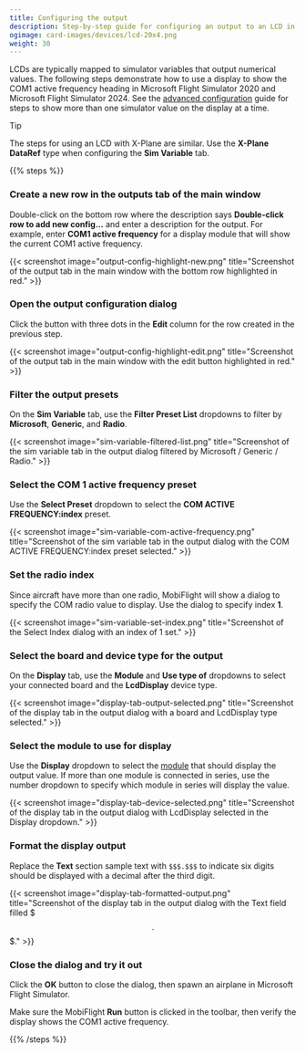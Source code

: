 ```yaml
---
title: Configuring the output
description: Step-by-step guide for configuring an output to an LCD in MobiFlight.
ogimage: card-images/devices/lcd-20x4.png
weight: 30
---
```


LCDs are typically mapped to simulator variables that output numerical values. The following steps demonstrate how to use a display to show the COM1 active frequency heading in Microsoft Flight Simulator 2020 and Microsoft Flight Simulator 2024. See the [advanced configuration](/devices/lcd/advanced-configuration/) guide for steps to show more than one simulator value on the display at a time.

> [!TIP]
> The steps for using an LCD with X-Plane are similar. Use the **X-Plane DataRef** type when configuring the **Sim Variable** tab.

{{% steps %}}

### Create a new row in the outputs tab of the main window

Double-click on the bottom row where the description says **Double-click row to add new config...** and enter a description for the output. For example, enter **COM1 active frequency** for a display module that will show the current COM1 active frequency.

{{< screenshot image="output-config-highlight-new.png" title="Screenshot of the output tab in the main window with the bottom row highlighted in red." >}}

### Open the output configuration dialog

Click the button with three dots in the **Edit** column for the row created in the previous step.

{{< screenshot image="output-config-highlight-edit.png" title="Screenshot of the output tab in the main window with the edit button highlighted in red." >}}

### Filter the output presets

On the **Sim Variable** tab, use the **Filter Preset List** dropdowns to filter by **Microsoft**, **Generic**, and **Radio**.

{{< screenshot image="sim-variable-filtered-list.png" title="Screenshot of the sim variable tab in the output dialog filtered by Microsoft / Generic / Radio." >}}

### Select the COM 1 active frequency preset

Use the **Select Preset** dropdown to select the **COM ACTIVE FREQUENCY:index** preset.

{{< screenshot image="sim-variable-com-active-frequency.png" title="Screenshot of the sim variable tab in the output dialog with the COM ACTIVE FREQUENCY:index preset selected." >}}

### Set the radio index

Since aircraft have more than one radio, MobiFlight will show a dialog to specify the COM radio value to display. Use the dialog to specify index **1**.

{{< screenshot image="sim-variable-set-index.png" title="Screenshot of the Select Index dialog with an index of 1 set." >}}

### Select the board and device type for the output

On the **Display** tab, use the **Module** and **Use type of** dropdowns to select your connected board and the **LcdDisplay** device type.

{{< screenshot image="display-tab-output-selected.png" title="Screenshot of the display tab in the output dialog with a board and LcdDisplay type selected." >}}

### Select the module to use for display

Use the **Display** dropdown to select the [module](/devices/lcd/adding-device) that should display the output value. If more than one module is connected in series, use the number dropdown to specify which module in series will display the value.

{{< screenshot image="display-tab-device-selected.png" title="Screenshot of the display tab in the output dialog with LcdDisplay selected in the Display dropdown." >}}

### Format the display output

Replace the **Text** section sample text with `$$$.$$$` to indicate six digits should be displayed with a decimal after the third digit.

{{< screenshot image="display-tab-formatted-output.png" title="Screenshot of the display tab in the output dialog with the Text field filled $$$.$$$." >}}

### Close the dialog and try it out

Click the **OK** button to close the dialog, then spawn an airplane in Microsoft Flight Simulator.

Make sure the MobiFlight **Run** button is clicked in the toolbar, then verify the display shows the COM1 active frequency.

{{% /steps %}}
